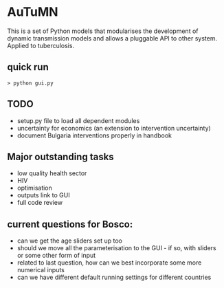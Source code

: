   
AuTuMN  
======  
  
This is a set of Python models that modularises the development of dynamic transmission models and allows a
pluggable API to other system. Applied to tuberculosis.

## quick run

```> python gui.py```

## TODO
- setup.py file to load all dependent modules
- uncertainty for economics (an extension to intervention uncertainty)
- document Bulgaria interventions properly in handbook

## Major outstanding tasks
- low quality health sector
- HIV
- optimisation
- outputs link to GUI
- full code review

## current questions for Bosco:
- can we get the age sliders set up too
- should we move all the parameterisation to the GUI - if so, with sliders or some other form of input
- related to last question, how can we best incorporate some more numerical inputs
- can we have different default running settings for different countries

